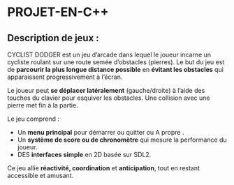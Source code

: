 # PROJET-EN-C++
## Description de jeux : 
CYCLIST DODGER est un jeu d’arcade dans lequel le joueur incarne un cycliste roulant sur une route semée d’obstacles (pierres). 
Le but du jeu est de **parcourir la plus longue distance possible** en **évitant les obstacles** qui apparaissent progressivement à l’écran. 

Le joueur peut **se déplacer latéralement** (gauche/droite) à l’aide des touches du clavier pour esquiver les obstacles. 
Une collision avec une pierre met fin à la partie. 

Le jeu comprend : 

- Un **menu principal** pour démarrer ou quitter ou A propre . 
- Un **système de score ou de chronomètre** qui mesure la performance du joueur. 
- DES **interfaces simple** en 2D basée sur SDL2.
  
Ce jeu allie **réactivité, coordination** et **anticipation**, tout en restant accessible et 
amusant. 
